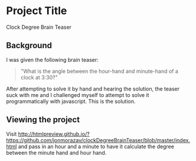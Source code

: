 # Project Title
Clock Degree Brain Teaser


## Background
I was given the following brain teaser:
> "What is the angle between the hour-hand and minute-hand of a clock at 3:30?"

After attempting to solve it by hand and hearing the solution, the teaser suck with me and I challenged myself to attempt to solve it programmatically with javascript. This is the solution.

## Viewing the project
Visit http://htmlpreview.github.io/?https://github.com/jonmorazav/clockDegreeBrainTeaser/blob/master/index.html
and pass in an hour and a minute to have it calculate the degree between the minute hand and hour hand.